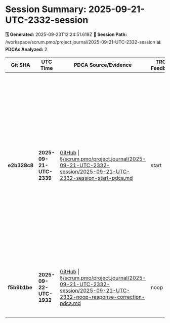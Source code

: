 # Session Summary: 2025-09-21-UTC-2332-session

**🗓️ Generated:** 2025-09-23T12:24:51.619Z
**📁 Session Path:** /workspace/scrum.pmo/project.journal/2025-09-21-UTC-2332-session
**📊 PDCAs Analyzed:** 2

| **Git SHA** | **UTC Time** | **PDCA Source/Evidence** | **TRON Feedback** | **QA Decisions** | **Achievement** |
|-------------|--------------|--------------------------|-------------------|------------------|----------------|
| **e2b328c8** | **2025-09-21-UTC-2339** | [GitHub](https://github.com/Cerulean-Circle-GmbH/Web4Articles/blob/e2b328c8/scrum.pmo/project.journal/2025-09-21-UTC-2332-session/2025-09-21-UTC-2332-session-start-pdca.md) \| [§/scrum.pmo/project.journal/2025-09-21-UTC-2332-session/2025-09-21-UTC-2332-session-start-pdca.md](scrum.pmo/project.journal/2025-09-21-UTC-2332-session/2025-09-21-UTC-2332-session-start-pdca.md) | start | - [x] Decision 1: Primary Work Focus Area → 1a) Technical Development Focus - component enhancement, bug fixes, feature development - [x] Decision 2: Role Selection for Session → 2b) Switch to Developer for implementation tasks - [x] Decision 3: Session Duration and Sprint Planning → 3d) Extended multi-day session for major feature development | Session Start - Background Agent Initialization |
| **f5b9b1be** | **2025-09-22-UTC-1932** | [GitHub](https://github.com/Cerulean-Circle-GmbH/Web4Articles/blob/f5b9b1be/scrum.pmo/project.journal/2025-09-21-UTC-2332-session/2025-09-21-UTC-2332-noop-response-correction-pdca.md) \| [§/scrum.pmo/project.journal/2025-09-21-UTC-2332-session/2025-09-21-UTC-2332-noop-response-correction-pdca.md](scrum.pmo/project.journal/2025-09-21-UTC-2332-session/2025-09-21-UTC-2332-noop-response-correction-pdca.md) | noop | All clear, no decisions to make - Self-correction applied with systematic PDCA approach restoration | Noop Response Correction - CMM3 Compliance Self-Check and Systematic Improvement |
